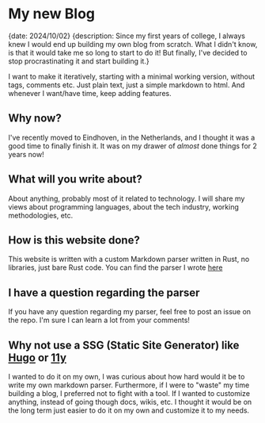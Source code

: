 # My new Blog
{date: 2024/10/02}
{description: Since my first years of college, I always knew I would end up building my own blog from scratch. What I didn't know, is that it would take me so long to start to do it! But finally, I've decided to stop procrastinating it and start building it.}


I want to make it iteratively, starting with a minimal working version, without tags, comments etc. Just plain text, just a simple markdown to html. And whenever I want/have time, keep adding features.

## Why now?
I've recently moved to Eindhoven, in the Netherlands, and I thought it was a good time to finally finish it. It was on my drawer of _almost_ done things for 2 years now!

## What will you write about?
About anything, probably most of it related to technology. I will share my views about programming languages, about the tech industry, working methodologies, etc.

## How is this website done?
This website is written with a custom Markdown parser written in Rust, no libraries, just bare Rust code. You can find the parser I wrote [here](https://github.com/Davichet-e/md2html) 

## I have a question regarding the parser
If you have any question regarding my parser, feel free to post an issue on the repo. I'm sure I can learn a lot from your comments!

## Why not use a SSG (Static Site Generator) like [Hugo](https://gohugo.io/) or [11y](https://www.11ty.dev/)
I wanted to do it on my own, I was curious about how hard would it be to write my own markdown parser. Furthermore, if I were to "waste" my time building a blog, I preferred not to fight with a tool. If I wanted to customize anything, instead of going though docs, wikis, etc. I thought it would be on the long term just easier to do it on my own and customize it to my needs.
